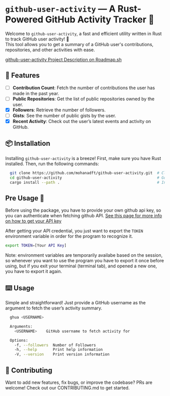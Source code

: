 # `github-user-activity` — A Rust-Powered GitHub Activity Tracker 🚀

Welcome to `github-user-activity`, a fast and efficient utility written in Rust to track GitHub user activity! 🦀  
This tool allows you to get a summary of a GitHub user's contributions, repositories, and other activities with ease.

[github-user-activity Project Description on Roadmap.sh](https://roadmap.sh/projects/github-user-activity)

## 🚀 Features

- [ ] **Contribution Count**: Fetch the number of contributions the user has made in the past year.
- [ ] **Public Repositories**: Get the list of public repositories owned by the user.
- [x] **Followers**: Retrieve the number of followers.
- [ ] **Gists**: See the number of public gists by the user.
- [x] **Recent Activity**: Check out the user’s latest events and activity on GitHub.

## 📦 Installation

Installing `github-user-activity` is a breeze! First, make sure you have Rust installed. Then, run the following commands:

```bash
  git clone https://github.com/mohanadft/github-user-activity.git  # Clone the Repo
  cd github-user-activity                                          # Go inside the package
  cargo install --path .                                           # Install the package globally
```

## Pre Usage 🧪

Before using the package, you have to provide your own github api key, so you can authenticate when fetching github API. [See this page for more info on how to get your API key](https://docs.github.com/en/authentication/keeping-your-account-and-data-secure/managing-your-personal-access-tokens)

After getting your API credential, you just want to export the `TOKEN` environment variable in order for the program to recognize it.

```bash
export TOKEN=[Your API Key]
```
Note: environment variables are temporarily availabe based on the session, so whenever you want to use the program you have to export it once before using, but if you exit your terminal (terminal tab), and opened a new one, you have to export it again.
## ⌨️  Usage

Simple and straightforward! Just provide a GitHub username as the argument to fetch the user’s activity summary.

```bash
  ghua <USERNAME>

  Arguments:
    <USERNAME>    GitHub username to fetch activity for

  Options:
    -f, --followers  Number of Followers
    -h, --help       Print help information
    -V, --version    Print version information
```

## 🤝 Contributing

Want to add new features, fix bugs, or improve the codebase? PRs are welcome! Check out our CONTRIBUTING.md to get started.
